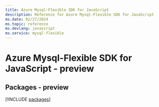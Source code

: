 ```yaml
---
title: Azure Mysql-Flexible SDK for JavaScript
description: Reference for Azure Mysql-Flexible SDK for JavaScript
ms.date: 02/27/2024
ms.topic: reference
ms.devlang: javascript
ms.service: mysql-flexible
---
```

# Azure Mysql-Flexible SDK for JavaScript - preview
## Packages - preview
[!INCLUDE [packages](mysql-flexible-index.md)]